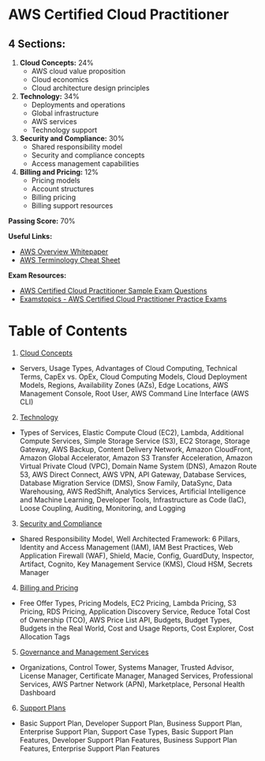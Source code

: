 # AWS Certified Cloud Practitioner

## 4 Sections:

1. **Cloud Concepts:** 24%
   - AWS cloud value proposition
   - Cloud economics
   - Cloud architecture design principles
2. **Technology:** 34%
   - Deployments and operations
   - Global infrastructure
   - AWS services
   - Technology support
3. **Security and Compliance:** 30%
   - Shared responsibility model
   - Security and compliance concepts
   - Access management capabilities
4. **Billing and Pricing:** 12%
   - Pricing models
   - Account structures
   - Billing pricing
   - Billing support resources

**Passing Score:** 70%

**Useful Links:**

- [AWS Overview Whitepaper](https://d1.awsstatic.com/whitepapers/aws-overview.pdf)
- [AWS Terminology Cheat Sheet](https://www.pluralsight.com/resources/blog/cloud/your-aws-terminology-cheat-sheet)

**Exam Resources:**

- [AWS Certified Cloud Practitioner Sample Exam Questions](https://d1.awsstatic.com/training-and-certification/docs-cloud-practitioner/AWS-Certified-Cloud-Practitioner_Sample-Questions.pdf)
- [Examstopics - AWS Certified Cloud Practitioner Practice Exams](https://www.examtopics.com/exams/amazon/aws-certified-cloud-practitioner-clf-c02/)

# Table of Contents

1. [Cloud Concepts](./topics/cloud_concepts.md)

- Servers, Usage Types, Advantages of Cloud Computing, Technical Terms, CapEx vs. OpEx, Cloud Computing Models, Cloud Deployment Models, Regions, Availability Zones (AZs), Edge Locations, AWS Management Console, Root User, AWS Command Line Interface (AWS CLI)

2. [Technology](./topics/technology)

- Types of Services, Elastic Compute Cloud (EC2), Lambda, Additional Compute Services, Simple Storage Service (S3), EC2 Storage, Storage Gateway, AWS Backup, Content Delivery Network, Amazon CloudFront, Amazon Global Accelerator, Amazon S3 Transfer Acceleration, Amazon Virtual Private Cloud (VPC), Domain Name System (DNS), Amazon Route 53, AWS Direct Connect, AWS VPN, API Gateway, Database Services, Database Migration Service (DMS), Snow Family, DataSync, Data Warehousing, AWS RedShift, Analytics Services, Artificial Intelligence and Machine Learning, Developer Tools, Infrastructure as Code (IaC), Loose Coupling, Auditing, Monitoring, and Logging

3. [Security and Compliance](./topics/security_and_compliance)

- Shared Responsibility Model, Well Architected Framework: 6 Pillars, Identity and Access Management (IAM), IAM Best Practices, Web Application Firewall (WAF), Shield, Macie, Config, GuardDuty, Inspector, Artifact, Cognito, Key Management Service (KMS), Cloud HSM, Secrets Manager

4. [Billing and Pricing](./topics/billing_and_pricing)

- Free Offer Types, Pricing Models, EC2 Pricing, Lambda Pricing, S3 Pricing, RDS Pricing, Application Discovery Service, Reduce Total Cost of Ownership (TCO), AWS Price List API, Budgets, Budget Types, Budgets in the Real World, Cost and Usage Reports, Cost Explorer, Cost Allocation Tags

5. [Governance and Management Services](./topics/governance_and_management_services.md)

- Organizations, Control Tower, Systems Manager, Trusted Advisor, License Manager, Certificate Manager, Managed Services, Professional Services, AWS Partner Network (APN), Marketplace, Personal Health Dashboard

6. [Support Plans](./topics/support_plans.md)

- Basic Support Plan, Developer Support Plan, Business Support Plan, Enterprise Support Plan, Support Case Types, Basic Support Plan Features, Developer Support Plan Features, Business Support Plan Features, Enterprise Support Plan Features
